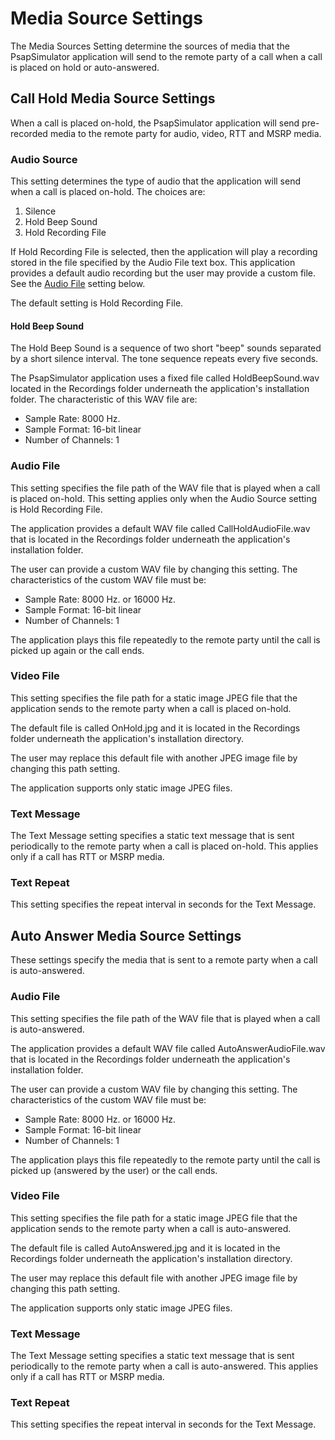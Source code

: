 # Media Source Settings
The Media Sources Setting determine the sources of media that the PsapSimulator application will send to the remote party of a call when a call is placed on hold or auto-answered.

## Call Hold Media Source Settings
When a call is placed on-hold, the PsapSimulator application will send pre-recorded media to the remote party for audio, video, RTT and MSRP media.

### Audio Source
This setting determines the type of audio that the application will send when a call is placed on-hold. The choices are:
1. Silence
1. Hold Beep Sound
1. Hold Recording File

If Hold Recording File is selected, then the application will play a recording stored in the file specified by the Audio File text box. This application provides a default audio recording but the user may provide a custom file. See the <a href="#HoldAudioFile">Audio File</a> setting below.

The default setting is Hold Recording File.

#### Hold Beep Sound
The Hold Beep Sound is a sequence of two short "beep" sounds separated by a short silence interval. The tone sequence repeats every five seconds.

The PsapSimulator application uses a fixed file called HoldBeepSound.wav located in the Recordings folder underneath the application's installation folder. The characteristic of this WAV file are:
- Sample Rate: 8000 Hz.
- Sample Format: 16-bit linear
- Number of Channels: 1

### <a name="HoldAudioFile">Audio File</a>
This setting specifies the file path of the WAV file that is played when a call is placed on-hold. This setting applies only when the Audio Source setting is Hold Recording File.

The application provides a default WAV file called CallHoldAudioFile.wav that is located in the Recordings folder underneath the application's installation folder.

The user can provide a custom WAV file by changing this setting. The characteristics of the custom WAV file must be:
- Sample Rate: 8000 Hz. or 16000 Hz.
- Sample Format: 16-bit linear
- Number of Channels: 1

The application plays this file repeatedly to the remote party until the call is picked up again or the call ends.

### Video File
This setting specifies the file path for a static image JPEG file that the application sends to the remote party when a call is placed on-hold.

The default file is called OnHold.jpg and it is located in the Recordings folder underneath the application's installation directory.

The user may replace this default file with another JPEG image file by changing this path setting.

The application supports only static image JPEG files.

### Text Message
The Text Message setting specifies a static text message that is sent periodically to the remote party when a call is placed on-hold. This applies only if a call has RTT or MSRP media.

### Text Repeat
This setting specifies the repeat interval in seconds for the Text Message.

## Auto Answer Media Source Settings
These settings specify the media that is sent to a remote party when a call is auto-answered.

### Audio File
This setting specifies the file path of the WAV file that is played when a call is auto-answered.

The application provides a default WAV file called AutoAnswerAudioFile.wav that is located in the Recordings folder underneath the application's installation folder.

The user can provide a custom WAV file by changing this setting. The characteristics of the custom WAV file must be:
- Sample Rate: 8000 Hz. or 16000 Hz.
- Sample Format: 16-bit linear
- Number of Channels: 1

The application plays this file repeatedly to the remote party until the call is picked up (answered by the user) or the call ends.

### Video File
This setting specifies the file path for a static image JPEG file that the application sends to the remote party when a call is auto-answered.

The default file is called AutoAnswered.jpg and it is located in the Recordings folder underneath the application's installation directory.

The user may replace this default file with another JPEG image file by changing this path setting.

The application supports only static image JPEG files.

### Text Message
The Text Message setting specifies a static text message that is sent periodically to the remote party when a call is auto-answered. This applies only if a call has RTT or MSRP media.

### Text Repeat
This setting specifies the repeat interval in seconds for the Text Message.
